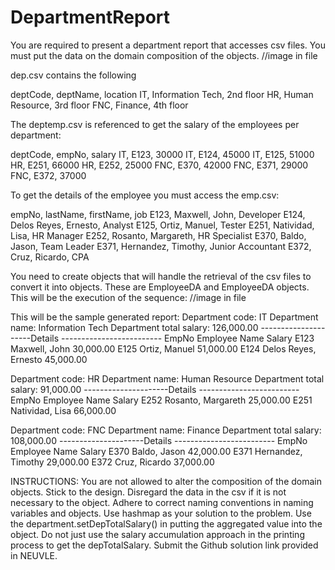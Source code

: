 # DepartmentReport
You are required to present a department report that accesses csv files. You must put the data on the domain composition of the objects.
//image in file

dep.csv contains the following

deptCode, deptName, location
IT, Information Tech, 2nd floor
HR, Human Resource, 3rd floor
FNC, Finance, 4th floor

The deptemp.csv is referenced to get the salary  of the employees per department:

deptCode, empNo, salary
IT, E123, 30000
IT, E124, 45000
IT, E125, 51000
HR, E251, 66000
HR, E252, 25000
FNC, E370, 42000
FNC, E371, 29000
FNC, E372, 37000

To get the details of the employee you must access the emp.csv:

empNo, lastName, firstName, job
E123, Maxwell, John, Developer
E124, Delos Reyes, Ernesto, Analyst
E125, Ortiz, Manuel, Tester
E251, Natividad, Lisa, HR Manager
E252, Rosanto, Margareth, HR Specialist
E370, Baldo, Jason, Team Leader
E371, Hernandez, Timothy, Junior Accountant
E372, Cruz, Ricardo, CPA

You need to create objects that will handle the retrieval of the csv files to convert it into objects.  These are EmployeeDA and EmployeeDA objects.  This will be the execution of the sequence:
//image in file


This will be the sample generated report:
Department code: IT
Department name: Information Tech
Department total salary: 126,000.00
---------------------Details -------------------------
EmpNo		 Employee Name	Salary
E123		Maxwell, John			30,000.00
E125		Ortiz, Manuel			51,000.00
E124		Delos Reyes, Ernesto		45,000.00

Department code: HR
Department name: Human Resource
Department total salary: 91,000.00
---------------------Details -------------------------
EmpNo		 Employee Name	Salary
E252		Rosanto, Margareth		25,000.00
E251		Natividad, Lisa		66,000.00

Department code: FNC
Department name: Finance
Department total salary: 108,000.00
---------------------Details -------------------------
EmpNo		 Employee Name	Salary
E370		Baldo, Jason			42,000.00
E371		Hernandez, Timothy		29,000.00
E372		Cruz, Ricardo			37,000.00

INSTRUCTIONS:
You are not allowed to alter the composition of the domain objects.  Stick to the design. Disregard the data in the csv if it is not necessary to the object.
Adhere to correct naming conventions in naming variables and objects.
Use hashmap as your solution to the problem.
Use the department.setDepTotalSalary() in putting the aggregated value into the object.  Do not just use the salary accumulation approach in the printing process to get the depTotalSalary.
Submit the Github solution link provided in NEUVLE.
